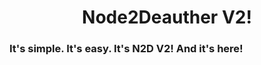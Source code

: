 <h1 align="center">Node2Deauther V2!</h1>
<h3> It's simple. It's easy. It's N2D V2! And it's here! </h3>

